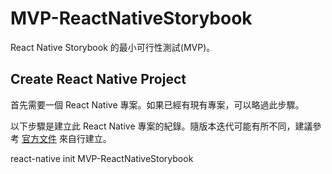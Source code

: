 # MVP-ReactNativeStorybook
React Native Storybook 的最小可行性測試(MVP)。

## Create React Native Project
首先需要一個 React Native 專案。如果已經有現有專案，可以略過此步驟。

以下步驟是建立此 React Native 專案的紀錄。隨版本迭代可能有所不同，建議參考 [官方文件](https://reactnative.dev/docs/environment-setup) 來自行建立。



react-native init MVP-ReactNativeStorybook

